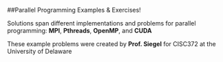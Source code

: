 ##Parallel Programming Examples & Exercises!

Solutions span different implementations and problems for parallel programming: **MPI**, **Pthreads**, **OpenMP**, and **CUDA**

These example problems were created by **Prof. Siegel** for CISC372 at the University of Delaware